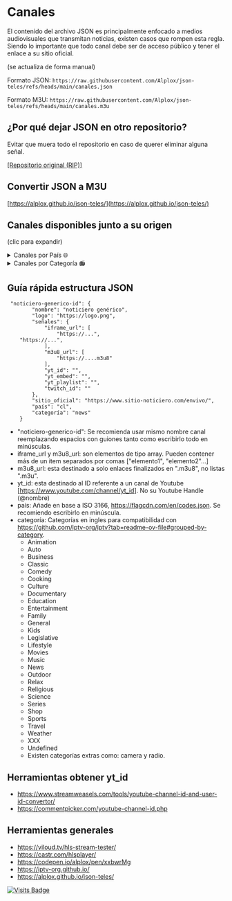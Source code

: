# Canales

El contenido del archivo JSON es principalmente enfocado a medios audiovisuales que transmitan noticias, existen casos que rompen esta regla.
Siendo lo importante que todo canal debe ser de acceso público y tener el enlace a su sitio oficial.

(se actualiza de forma manual)

Formato JSON:
``
https://raw.githubusercontent.com/Alplox/json-teles/refs/heads/main/canales.json
``

Formato M3U:
``
https://raw.githubusercontent.com/Alplox/json-teles/refs/heads/main/canales.m3u
``

## ¿Por qué dejar JSON en otro repositorio?

Evitar que muera todo el repositorio en caso de querer eliminar alguna señal.

[[Repositorio original (RIP)]](https://github.com/Alplox/tele)

## Convertir JSON a M3U

[https://alplox.github.io/json-teles/](https://alplox.github.io/json-teles/)


## Canales disponibles junto a su origen

(clic para expandir)
<details>
<summary>Canales por País 🌐</summary>

Canales "Chile"

- [24 horas](https://www.24horas.cl/envivo/) [news]
- [Meganoticias](https://www.mega.cl/) [news]
- [T13](https://www.t13.cl/en-vivo) [news]
- [CNN Chile](https://www.cnnchile.com/page/en-vivo/) [news]
- [CHV Noticias](https://www.chvnoticias.cl/senal-online/) [news]
- [El Mostrador](https://www.elmostrador.cl/) [news]
- [Radio Cooperativa](http://programas.cooperativa.cl/showalairelibre/) [radio]
- [Radio Biobio TV](https://www.biobiochile.cl/biobiotv/) [radio]
- [Radio ADN](https://www.adnradio.cl/noticias/videos/) [radio]
- [Radio Duna](https://www.duna.cl/tv/) [radio]
- [Radio Infinita](http://www.infinita.cl/home/) [radio]
- [Radio Universo](https://www.universo.cl/) [radio]
- [Radio AE Radio DuocUC](https://www.aeradio.cl/) [radio]
- [Radio Carolina TV](https://www.carolina.cl/tv/) [radio]
- [Radio Carolina 2 TV](https://www.carolina.cl/carolina2/) [radio]
- [Radio Romántica TV](https://www.romantica.cl/romantica-tv/) [radio]
- [Radio Genial 100.5 FM](https://radiogenial.cl/) [radio]
- [Radio La Clave](https://radiolaclave.cl/) [radio]
- [Radio El Conquistador FM](https://www.elconquistadorfm.net/) [radio]
- [Radio Folclor de Chile](https://radiofolclordechile.cl/) [radio]
- [Radio El Sembrador](https://tv.radioelsembrador.cl/) [radio]
- [Radio Ñuble 89.7 FM](https://radionuble.cl/v1/) [radio]
- [Radio Alternativa FM (Huasco)](https://www.alternativafm.cl/p/alternativa-tv.html) [radio]
- [Radio Universidad de Chile](https://radio.uchile.cl/) [radio]
- [Tele13 Radio](https://tele13radio.cl/) [radio]
- [La MetroFM](https://lametrofm.cl/) [radio]
- [AGRICULTURA TV](https://www.radioagricultura.cl/en-vivo-3/) [radio]
- [¡Llegó la hora!](https://www.radioagricultura.cl/podcast_programas/llego-la-hora/) [radio]
- [TVN](https://www.youtube.com/channel/UCaVaCaiG6qRzDiJDuEGKOhQ) [general]
- [TVN 3](https://www.tvn.cl/tvn3) [culture]
- [Mega](https://www.mega.cl/) [general]
- [Canal 13](https://www.13.cl/en-vivo) [general]
- [Chilevisión](https://www.chilevision.cl/senal-online) [general]
- [La Red](https://www.lared.cl/senal-online) [general]
- [Stgo.TV](https://www.santiagotelevision.cl/) [general]
- [TV+](https://www.tvmas.tv/) [general]
- [La Voz De Los Que Sobran](https://lavozdelosquesobran.cl/) [general]
- [Puranoticia TV](https://puranoticia.pnt.cl/) [general]
- [Holvoet TV](https://holvoet.cl/en-vivo/) [general]
- [Antofagasta TV](https://www.antofagasta.tv/) [general]
- [Atacama TV](http://atacamatelevision.com/) [general]
- [Canal 9](https://www.canal9.cl/en-vivo/) [general]
- [TVU](https://www.tvu.cl/) [general]
- [Canal 21](https://www.canal21tv.cl/wp/en-vivo/) [general]
- [Ñublevision](https://nublevision.cl/) [general]
- [Ñuble RVT](https://canalrtv.cl/) [general]
- [Pingüino TV](https://elpinguino.com/reproductor/) [general]
- [ITV Patagonia](https://www.itvpatagonia.com/) [general]
- [UCV TV](https://ucvtv.cl/home.php) [general]
- [UCV TV Eventos](https://ucvtv.cl/home.php) [general]
- [UATV](https://uatv.cl/uatv-en-vivo/) [general]
- [VTV](http://canalvtv.cl/vtv/) [general]
- [TVR Television Regional](https://www.tvr.cl) [general]
- [veoTV](https://www.veotv.cl/) [general]
- [Contivision](https://contivision.cl/) [general]
- [Osorno TV+](https://www.osornotv.cl/envivo.html) [general]
- [Copano](https://copano.news/) [news]
- [Zona Latina](https://zonalatinatv.com/) [general]
- [Real TV Chile](https://www.youtube.com/channel/) [general]
- [Canal 2 San Antonio](https://cablenoticias.cl/san-antonio-en-vivo) [general]
- [Canal 2 Quellón](https://www.canal2quellon.cl/) [general]
- [Iquique TV](https://iquiquetv.cl/senal-online/) [general]
- [Wapp TV](https://www.wapptv.cl/) [general]
- [MegaDeportes](https://www.meganoticias.cl/deportes/) [sports]
- [Tierra de Dragones](https://tierradedragones.cl/online/) [sports]
- [TV Salud](https://tvsalud.cl/) [lifestyle]
- [Canal País](https://www.canalpais.com/en-vivo) [Business]
- [TV Educa Chile](https://www.tvn.cl/envivo/tveducachile/) [kids]
- [TV Senado](https://tv.senado.cl/) [legislative]
- [Tribunal Constitucional](https://www2.tribunalconstitucional.cl/) [legislative]
- [Poder Judicial](https://www.poderjudicialtv.cl/) [legislative]
- [Cámara Diputados](http://www.cdtv.cl/) [legislative]
- [Nuevas Comunicaciones](https://www.youtube.com/channel/UCMvQGOyumsXP4V7dGAdIKWg) [camera]
- [Marejadas UV](https://marejadas.uv.cl/) [camera]
- [Ledrium](https://www.goledrium.cl/) [camera]
- [Galería CIMA](https://galeriacima.cl/) [camera]
- [Halcón Parquemet, Cumbre](https://halcon.parquemet.cl/index.html) [camera]
- [Halcón Parquemet, Terraza](https://halcon.parquemet.cl/index.html) [camera]
- [Municipalidad Osorno](https://www.municipalidadosorno.cl/) [camera]
- [Portal Foxmix Chile](https://www.portalfoxmix.cl/tv/) [music]

Canales "Argentina"

- [Todonoticias](https://tn.com.ar/envivo/24hs/) [news]
- [C5N](https://www.c5n.com/vivo) [news]
- [Net TV](https://www.canalnet.tv/page/senal-en-vivo) [news]
- [Televisión Pública](https://www.tvpublica.com.ar/) [news]
- [Crónica TV](https://www.cronica.com.ar/cronica-en-vivo/) [news]
- [LA NACION](https://www.lanacion.com.ar/) [news]
- [Canal 26](https://www.canal26.com/canal26-en-vivo) [news]
- [A24com](https://www.a24.com/vivo) [news]
- [Telefe Noticias](https://noticias.mitelefe.com/vivo) [news]
- [Cadena 3 Argentina](https://www.cadena3.com/) [news]
- [América TV](https://www.americatv.com.ar/vivo) [news]
- [eldoce](https://eldoce.tv/vivo/) [news]
- [El Litoral](https://www.ellitoral.com/) [news]
- [IP Noticias](https://ipnoticias.ar/) [news]
- [Nur Para Todos](https://nurparatodos.com.ar/) [news]
- [El Destape](https://www.eldestapeweb.com/) [news]
- [DNews](https://www.youtube.com/channel/UC4dWvSKVWJ36tJyhjDQCCaQ) [news]
- [Cadena 3 Argentina](https://www.cadena3.com/) [news]
- [Radio Mitre](https://radiomitre.cienradios.com/) [radio]
- [Radio De la Azotea](https://www.youtube.com/channel/) [radio]
- [Radio Nihuil](https://www.radionihuil.com.ar/) [radio]
- [Pop Radio 101.5](https://www.radiopop.fm/) [radio]
- [Radio10](https://www.radio10.com.ar/) [radio]
- [Urbana Play 104.3 FM](https://urbanaplayfm.com/) [radio]
- [FMVale975](https://radiovale.fm/) [radio]
- [El Siete TV](https://www.elsietetv.com.ar/) [general]
- [EXTRA TV VIVO](https://www.canalextra.com.ar/) [general]
- [BREAK POINT](https://www.youtube.com/channel/UC_49ElhhVd1BO7MsdBPm77Q) [general]
- [Extratv](https://www.canalextra.com.ar/) [general]
- [Ushuaia Live](https://www.youtube.com/channel/UC6NTD1HmdaZMbe9K5qADOvw) [camera]
- [FourSeasons BuenosAires](https://www.youtube.com/channel/UCCkRwmztPEvut3gpsgmCmzw) [camera]
- [SISE Argentina](https://siseargentina.com/camaras-en-vivo/) [camera]
- [Radio One 103.7](https://www.radioone1037.fm/) [radio]
- [Carburando](https://www.carburando.com/) [auto]

Canales "Bolivia"

- [Unitel Bolivia](https://television.unitel.bo/vivo) [news]
- [RTP BOLIVIA](https://rtpbolivia.com.bo/) [news]
- [Noticias Bolivisión Al Día](https://www.redbolivision.tv.bo/envivo-canal-5/) [news]
- [Red Uno](https://www.reduno.com.bo/) [general]
- [Bolivia Al aire TV](https://boliviaalairetv.com/) [culture]
- [Gogoplaytv](https://www.gogoplaytv.com/) [entertainment]

Canales "Brasil"

- [Record News](https://www.youtube.com/channel/UCuiLR4p6wQ3xLEm15pEn1Xw) [news]
- [REDE BRASIL OFICIAL](https://tv.redebrasiloficial.com.br/) [news]
- [UOL](https://www.uol.com.br/) [news]
- [TV Fórum](https://revistaforum.com.br/) [news]
- [TV 247](https://www.brasil247.com/) [news]
- [BRADO](https://www.bradojornal.com/) [radio]

Canales "Costa Rica"

- [Multimedios Costa Rica](https://www.telediario.cr/television) [news]

Canales "Colombia"

- [EL TIEMPO](https://www.eltiempo.com/) [news]
- [Noticias Caracol](https://www.noticiascaracol.com/ahora) [news]
- [LA FM Colombia](https://www.lafm.com.co/) [news]
- [Teleantioquia Noticias](https://www.teleantioquia.co/noticias/) [news]
- [EAtlantico](https://emisoraatlantico.com.co/) [news]
- [HOY NOTICIAS AGENCIA DE MEDIOS](https://agenciademedioshoynoticias.com/) [news]
- [La Q Digital](https://www.youtube.com/channel/UCNCwZcHiMq-hiKUifqVgWLQ) [news]
- [CNC CHOCÓ](https://www.youtube.com/channel/UC1y9xnPuEvaPCqwJTFDr-8Q) [news]
- [Tercer Canal](https://www.youtube.com/channel/UCH0qX_eG0lDi00plxvidu7g) [news]
- [](https://www.elespectador.com/) [news]
- [Nos Cogió La Noche Noticias](https://www.coosmovision.com/nos-cogio-la-noche/) [news]
- [RCPC](http://www.rcpc.co/) [radio]
- [Buenisima Radio Tv](https://www.youtube.com/channel/UCk20PydKzK3giq80G4mqSeg) [radio]
- [Pulzo](https://www.pulzo.com/) [general]

Canales "Paraguay"

- [1000 Noticias](https://1000noticias.com.py/) [news]

Canales "Perú"

- [TVPerú Noticias](https://www.tvperu.gob.pe/noticias/play) [news]
- [Panamericana TV](https://panamericana.pe/tvenvivo) [news]
- [Onda Digital TV](https://ondadigitaltv.com) [news]
- [La República](https://larepublica.pe/) [news]
- [Willax](https://willax.pe/en-vivo/) [news]
- [Latina Noticias](https://www.latina.pe/tvenvivo) [news]
- [PBO](https://pbo.pe/) [news]
- [RTV TOTAL YURIMAGUAS](https://rtvtotal.pe/tv-online) [news]
- [Avance Social Noticias](https://www.youtube.com/channel/UCo75W2AP1hnjUF4V_ovOAsg) [news]
- [Diario El Comercio Videos](https://elcomercio.pe) [news]
- [N60 Noticias](https://n60.pe/) [news]
- [Ideeleradio](https://www.ideeleradio.pe/) [radio]
- [Radio Ovación TV](https://ovacion.pe/radio) [radio]
- [Radio San Borja Tv](https://radiosanborjatv.com/) [radio]
- [Radio Onda Digital](https://www.ondadigital.pe/) [radio]
- [Radio Tropical 99.1 FM](https://radiotropical.pe/) [radio]
- [Radio Uno 93.7 FM](https://radiouno.pe/) [radio]

Canales "Panamá"

- [Telemetro Reporta](https://www.telemetro.com/endirecto) [news]
- [Alvaro Alvarado - Noticias 180 Minutos](https://www.youtube.com/channel/UC4RoqlERckC4gIhLEGb9Jjw) [news]
- [FARO TV](https://www.youtube.com/channel/UCH70iZotY9DHPZA_XCJbXGQ) [news]
- [Círculo TV](https://www.youtube.com/channel/) [news]
- [Telemetro](https://www.telemetro.com/endirecto) [general]

Canales "Venezuela"

- [Globovisión En Vivo](https://www.globovision.com/) [news]
- [VPItv](https://vpitv.com/en-vivo/) [news]
- [Imesat News TV](https://www.youtube.com/channel/UC1gcFVHhxnbdVqZ8gRziDkg) [news]
- [TeleSUR](https://www.telesurtv.net/) [news]
- [TeleSUR English](https://www.telesurenglish.net/) [news]
- [teleSURtv](https://www.telesurtv.net/) [news]
- [Venezolana de Televisión](https://www.vtv.gob.ve/en-vivo/) [news]
- [NTN24](https://www.ntn24.com/en-vivo) [news]
- [TelevenTV](https://televen.com/) [news]
- [La Iguana TV](https://www.laiguana.tv/envivo/) [news]
- [MundoURenVivo](https://mundour.com/) [radio]
- [Lista Tv](https://www.youtube.com/channel/UCw2ceOxZ4VhgRSre0ny2RcA) [radio]
- [VTV RADIO](https://www.atom.bio/vtvradio_) [radio]
- [Venezuela News Radio](https://venezuela-news.com/radio/) [radio]
- [Anzoátegui TV](https://lorini.net/anzoateguitv/) [general]
- [BTA TV](https://btatv.tv/) [general]
- [Canal 21 Táchira](https://www.canal21tachira.com/tv/) [general]
- [Canal Cultura Venezuela](https://culturavenezuela.com/emision-en-directo/) [culture]

Canales "Honduras"

- [HCH En Vivo](https://hch.tv/live/) [news]
- [METRO TV CHOLUTECA HONDURAS](https://www.lametrohn.com/) [news]

Canales "México"

- [ImagenTV](https://www.imagentv.com/en-vivo) [news]
- [Imagen Televisión Puebla](https://www.imagentv.com/en-vivo) [news]
- [TelediarioMx](https://www.telediario.mx/television) [news]
- [BI NOTICIAS](https://binoticias.com/tv-en-vivo) [news]
- [Oro Noticias Puebla](https://oronoticiaspuebla.com/) [news]
- [CPS Noticias Puerto Vallarta](https://tribunadelabahia.com.mx/) [news]
- [Ahora Noticias](https://www.youtube.com/channel/UCn161AaU20-UcYeDEvDJyyA) [news]
- [VA+ Noticias](https://ryta.com.mx/envivo/) [news]
- [Televisa Aguascalientes Oficial](https://www.youtube.com/channel/UC5ZtV3bu3bjSuOLoA6oCFIg) [news]
- [MILENIO](https://www.milenio.com/mileniotv) [news]
- [Televisa Monterrey](https://www.youtube.com/channel/UCGDJLLphnP0zQQaE3kgo5Wg) [news]
- [NMás](https://www.nmas.com.mx/) [news]
- [adn40Mx](https://live.adn40.mx/) [news]
- [Televisa Veracruz Oficial](https://telever.tv/) [news]
- [Juan Carlos Valerio](https://www.youtube.com/channel/UCCETFebKrX0wIkA9lbqvoNA) [news]
- [Azteca Noticias](https://www.tvazteca.com/aztecanoticias/) [news]
- [Gamavisión Noticias](https://www.gamavision.com/) [news]
- [Aristegui Noticias](https://www.aristeguinoticias.com/) [news]
- [Grupo Fórmula](https://www.radioformula.com.mx/) [radio]
- [DK 1250 AM](https://dk1250.mx/en-vivo-por-youtube/) [radio]
- [Televisa Puebla](https://www.youtube.com/channel/UC-HNztluSQSffhIWJTL-LUw) [general]
- [Televisa Sonora Oficial](https://www.youtube.com/channel/UCyzWMHGS7bs0sot6KZk5EZg) [general]
- [Fideicomiso de Puentes Fronterizos de Chihuahua](https://puentesfronterizos.gob.mx/) [camera]

Canales "España"

- [RTVE Noticias](https://www.rtve.es/noticias) [news]
- [Televisión de Galicia](https://agalega.gal/) [news]
- [Málaga 24h TV Noticias](https://malaga24h.com/directo-de-malaga-24-horas/) [news]
- [TelevisionCanaria](https://rtvc.es/en-directo/) [news]
- [CNN en Español](https://cnnespanol.cnn.com/) [news]
- [Cámaras de tráfico de Vigo](https://www.youtube.com/channel/UC30mmDZa-tMpIS-cIXoErsA) [camera]

Canales "Ecuador"

- [Ecuavisa](https://www.ecuavisa.com/envivo) [news]
- [Ecotel TV](https://www.ecotel.tv/) [news]
- [Catomedia UCSG](https://catomedia.net/) [news]
- [Canal Tv Digital](https://canaltvdigitalonline.com/) [news]
- [Periódico D'Una](https://deunanoticias.com/) [news]
- [Café la Posta](https://www.laposta.ec/) [news]
- [Radio Centro 101.3 FM](https://radiocentro.com.ec/en-vivo/) [radio]
- [Radio Elite 99.7 TV](https://radioelite997.com/online/) [radio]
- [Radio Sono Onda](https://sonoonda.com/tv-online/) [radio]
- [Radio Rumba 107.3 FM](https://radiorumba.fm/) [radio]
- [Radio Pichincha Multimedia](https://www.radiopichincha.com/) [radio]
- [Sonorama TV](https://www.youtube.com/channel/UCGOHw6AjriiGhkJnDAhJsRA) [radio]

Canales "República Dominicana"

- [Una Nueva Mañana](https://unanuevamanana.com/) [general]

Canales "El Salvador"

- [TCS Noticias](https://www.esmitv.com/) [news]

Canales "Canadá"

- [Global News](https://globalnews.ca/live/national/) [news]

Canales "Estados Unidos"

- [ABC7 SWFL](https://www.abc-7.com/) [news]
- [ABC News](https://abcnews.go.com/Live) [news]
- [Agenda-Free TV](https://twitter.com/agendafreetv) [news]
- [Bloomberg US](https://www.bloomberg.com/) [news]
- [Bloomberg Europe](https://www.bloomberg.com/europe) [news]
- [Bloomberg QuickTake](https://www.bloomberg.com/Quicktake) [news]
- [Cheddar](https://cheddar.com/live) [news]
- [CBSN](https://www.cbsnews.com/live/) [news]
- [LiveNOW from FOX](https://www.livenowfox.com/) [news]
- [Newsmax](https://www.newsmax.com/) [news]
- [NBC News](https://www.nbcnews.com/) [news]
- [Noticias Telemundo](https://www.telemundo.com/noticias) [news]
- [ABC13Houston](https://abc13.com/watch/live/) [news]
- [WPLG Local 10](https://www.youtube.com/channel/UCgVZ0mrM3liHNhRYC5Mchgg) [news]
- [ABC 7 Chicago](https://abc7chicago.com/watch/live/) [news]
- [USA TODAY](https://www.usatoday.com/) [news]
- [CNBC](https://www.cnbc.com/live-tv/) [news]
- [EVTV MIAMI](https://evtv.online/noticias-de-venezuela/) [news]
- [Associated Press](https://www.apnews.com/) [news]
- [Naciones Unidas](https://www.un.org/) [general]
- [International House of Prayer](https://www.ihopkc.org/prayerroom/) [music]
- [Axis Experience Center South Central](https://www.axis.com/) [camera]
- [Times Square Live 4K](https://www.earthcam.net/) [camera]
- [St. George Tower](https://stgeorgetower.com/) [camera]
- [Bryant Park NYC](https://bryantpark.org/) [camera]
- [NASA Live](https://www.nasa.gov/) [science]
- [SpaceX](https://www.spacex.com/) [science]
- [Blue Origin](https://www.blueorigin.com/) [science]
- [Virgin Galactic](https://www.virgingalactic.com/) [science]

Canales "Francia"

- [euronews (Español)](https://es.euronews.com/) [news]
- [euronews (English)](https://www.euronews.com/) [news]
- [euronews Русский](https://ru.euronews.com/) [news]
- [euronews (magyarul)](https://hu.euronews.com/) [news]
- [FRANCE 24 Español](https://www.france24.com/es/) [news]
- [FRANCE 24 English](https://www.france24.com/en/) [news]
- [franceinfo](https://www.francetvinfo.fr/) [news]

Canales "Alemania"

- [DW Español](https://www.dw.com/es) [news]
- [DW News](https://www.dw.com/en) [news]
- [DW عربية](https://www.dw.com/ar) [news]
- [WELT](https://www.welt.de/) [news]
- [We Are Diamond](https://wearediamond.net/) [music]

Canales "Ucrania"

- [24 Канал онлайн](https://24tv.ua/online/) [news]
- [Суспільне Новини](https://suspilne.media/) [news]

Canales "China"

- [三立iNEWS](https://live.setn.com/) [news]
- [中視新聞 HD直播頻道](https://www.ctv.com.tw/) [news]
- [CGTN](https://www.cgtn.com/) [news]
- [民視新聞網 Formosa TV News network](https://www.ftvnews.com.tw/live/live-channel/) [news]

Canales "Taiwán"

- [華視新聞 CH52](https://news.cts.com.tw/) [news]

Canales "Japón"

- [NHK World](https://www3.nhk.or.jp/nhkworld/en/live/) [news]
- [ANNnewsCH](https://news.tv-asahi.co.jp/) [news]
- [HTB北海道ニュース](https://www.htb.co.jp/news/) [news]
- [Aoba traffics](https://www.youtube.com/channel/UCynDLZ-YJnrMLSQvwYi-bUA) [camera]

Canales "Turquía"

- [TRT World](https://www.trtworld.com/) [news]

Canales "India"

- [ABP MAJHA](https://marathi.abplive.com/live-tv) [news]
- [Good News Today](https://www.gnttv.com/livetv) [news]
- [ABN Telugu](https://www.andhrajyothy.com/live-tv) [news]
- [TV9 Telugu Live](https://tv9telugu.com/live-tv) [news]
- [IndiaTV](https://www.indiatvnews.com/livetv) [news]
- [REPORTER LIVE](https://www.reporterlive.com/) [news]
- [hmtv News](https://www.hmtvlive.com/) [news]
- [NDTV India](https://www.ndtv.com/) [news]
- [ET NOW](https://www.etnownews.com/) [news]
- [News18 Rajasthan](https://hindi.news18.com/livetv/) [news]
- [News18 Assam/Northeast](https://hindi.news18.com/livetv/) [news]
- [News18 Bangla](https://bengali.news18.com/live-tv/) [news]
- [News18 Bihar Jharkhand](https://hindi.news18.com/news/bihar/) [news]
- [News18 Gujarati](https://www.news18.com/livetv/) [news]
- [News18 India](https://hindi.news18.com/) [news]
- [News18 Kannada](https://kannada.news18.com/live-tv/) [news]
- [News18 Kerala](https://malayalam.news18.com/) [news]
- [News18 Lokmat](https://lokmat.news18.com/) [news]
- [News18 MP Chhattisgarh](https://hindi.news18.com/) [news]
- [News18 Odia](https://odia.news18.com/odisha/) [news]
- [News18 Punjab/Haryana/Himachal](https://punjab.news18.com/) [news]
- [News18 Tamil Nadu](https://tamil.news18.com/) [news]
- [News18 Urdu](https://urdu.news18.com/) [news]
- [News18 UP Uttarakhand](https://hindi.news18.com/news/uttar-pradesh/) [news]
- [DD India](https://ddindia.co.in/) [news]
- [Kairali News](https://www.kairalinewsonline.com/live) [news]
- [CNN-News18](https://www.news18.com/livetv/) [news]
- [WION](https://www.wionews.com/live-tv) [news]
- [ABN Digital Exclusives](https://www.youtube.com/channel/UCMIobchb8wgycijrgc1UnZw) [general]

Canales "Bangladesh"

- [BanglaVision LIVE](https://www.bvnews24.com/live/) [news]

Canales "Catar"

- [Al Jazeera English](https://www.aljazeera.com/live/) [news]
- [AlJazeera Channel قناة الجزيرة](https://www.aljazeera.com/live/) [news]

Canales "Italia"

- [Vatican News](https://www.vaticannews.va/en.html) [religious]
- [Vatican News English](https://www.vaticannews.va/en.html) [religious]
- [Vatican News Español](https://www.vaticannews.va/en.html) [religious]
- [Vatican News Italiano](https://www.vaticannews.va/en.html) [religious]
- [Vatican News Português](https://www.vaticannews.va/en.html) [religious]
- [Vatican News Français](https://www.vaticannews.va/en.html) [religious]
- [Vatican News Deutsch](https://www.vaticannews.va/en.html) [religious]
- [Vatican News Polski](https://www.vaticannews.va/en.html) [religious]
- [Vatican News Tiếng Việt](https://www.vaticannews.va/en.html) [religious]
- [Vatican News 中文](https://www.vaticannews.va/en.html) [religious]

Canales "Pakistán"

- [City 21 News](https://www.youtube.com/channel/UCB-8E662xOk1I3-wdhTMNiw) [news]
- [AlQuranHD القران الكريم](https://www.youtube.com/channel/UCraPI8sg-eiNzUrurxhKeEQ) [religious]
- [Talon News HD](https://www.youtube.com/channel/UCooaD1RPqtX2mY4yNc1PPqw) [news]
- [BOL News](https://www.bolnews.com/live/) [news]
- [SAMAA TV](https://live.samaa.tv/) [news]
- [Dunya News](https://dunyanews.tv/live/) [news]

Canales "Inglaterra"

- [GBNews](https://www.gbnews.com/watch/live) [news]

Canales "Singapur"

- [CNA](https://www.channelnewsasia.com/) [news]

Canales "República Centroafricana"

- [Channels Television](https://www.channelstv.com/live) [news]
- [africanews](https://www.africanews.com/live/) [news]
- [NamibiaCam](https://www.youtube.com/channel/UC9X6gGKDv2yhMoofoeS7-Gg) [camera]

Canales "Australia"

- [ABC News AU](https://www.abc.net.au/news/) [news]

Canales "Hawái"

- [Aqualink Hawaii](https://www.youtube.com/channel/UCTLF36lXVM7uiR-VolWHv0Q) [camera]

Canales "Corea del Sur"

- [Daily Seoul Live Camera - Hangang](https://www.youtube.com/channel/UCQKQTgZJo3PlxA-9V1Z51XA) [camera]

Canales "Desconocido"

- [Lofi Girl](https://www.youtube.com/channel/UCSJ4gkVC6NrvII8umztf0Ow) [music]
- [Chillhop](https://live.chillhop.com) [music]
- [Steezyasfuck](https://www.stzzzy.com/) [music]
- [Doom Radio](https://dcealopez.es/rip-tear-radio/) [music]
- [AcidJazz](https://www.youtube.com/channel/UC8cRYBn-z6y1EOUeMdJ0VHA) [music]
- [The 80s Guy](https://www.youtube.com/channel/UC6ghlxmJNMd8BE_u1HR-bTg) [music]
- [Chill with Taiki](https://www.youtube.com/channel/UCKdURsjh1xT1vInYBy82n6g) [music]
- [College Music](https://www.youtube.com/channel/UCWzZ5TIGoZ6o-KtbGCyhnhg) [music]
- [Dark Monkey Music](https://www.youtube.com/channel/UCrcfRtdHb11YJEloTSaOYvw) [music]
- [Tiempo de relajación para ti](https://www.youtube.com/channel/UCKptJ-XQRf_4X4ZY9Cr_75Q) [music]
- [Melody Note 멜로디노트](https://www.youtube.com/channel/UCBzTytkF5toaL4o5EHQ0UoA) [music]
- [J Radio 제이라디오](https://www.youtube.com/channel/UCVrrOB7u5ZbxpiqbxhJ-kjw) [music]
- [Sonido de fuego relajante](https://www.youtube.com/channel/UCMlIZGBeueCZBUmEP-PddJg) [music]
- [Pure Sleeping Vibes](https://www.youtube.com/channel/UCa6DBGeztqfXOwcpUnk0Ccg) [music]
- [NoCopyrightSounds](https://www.youtube.com/channel/UC_aEa8K-EOJ3D6gOs7HcyNg) [music]
- [frequenzy](https://www.youtube.com/channel/UClRJcsRS9YETAAj0nG_pX6g) [music]
- [ChillYourMind](https://www.youtube.com/channel/UCmDM6zuSTROOnZnjlt2RJGQ) [music]
- [rare phonk](https://www.youtube.com/channel/UC8d8GkPcfQGa8lWAnqhElWg) [music]
- [Cafe Music BGM channel](https://www.youtube.com/channel/UCJhjE7wbdYAae1G25m0tHAA) [music]
- [Relax Chillout Deep](https://www.youtube.com/channel/UCm001e4lKtX7SULWHx6EdzA) [music]
- [N&T Party](https://www.youtube.com/channel/UCC9rwt1T2i4klATksN6prdQ) [music]
- [the bootleg boy 2](https://www.youtube.com/channel/UCwkTfp14Sj7o6q9_8ADJpnA) [music]
- [Best of Mix - Radios en Vivo](https://www.youtube.com/channel/UCSx0CKSPK_jUE2REJtgHIPA) [music]
- [Immortal Swings](https://www.youtube.com/channel/UCr_D8RsfDhZ1CVgD7l5ByoQ) [music]
- [Amor Musica](https://www.youtube.com/channel/UCR30r2JHz2eqQlutmPzWfhw) [music]
- [Romantica Musica](https://www.youtube.com/channel/UC8HEkuYR6IJGMhZ8YqNFB3g) [music]
- [Radio Hits Music](https://www.youtube.com/channel/UC0f4WJAjYdwl4XYHz-6FhyQ) [music]
- [Tomorrowland](https://www.tomorrowland.com/home/) [music]
- [Nonstop Music](https://nonstop-records.com/) [music]
- [Music Hits](https://www.youtube.com/channel/UC-ITe1nKavRL6-Sl2aE3LKA) [music]
- [The Good Life Radio x Sensual Musique](https://www.youtube.com/channel/UChs0pSaEoNLV4mevBFGaoKA) [music]
- [BGM Totoro Studio](https://www.youtube.com/channel/UCdg_xadHqcIT40t-rgwuSZg) [music]
- [Boston and Maine Live](https://www.youtube.com/channel/UC8gbWbcNNyb5-NIXvFklkOA) [camera]
- [Birder King](https://www.youtube.com/channel/UC7wafFu5c8AO0YF5U7R7xFA) [camera]
- [Alyssa's Nature Sanctuary](https://www.youtube.com/channel/UCkirg3K9o212uh5BEt100NQ) [camera]
- [afarTV](https://afar.tv/) [camera]
- [Bob Ross (Todas las Temporadas)](https://www.youtube.com/channel/UCxcnsr1R5Ge_fbTu5ajt8DQ) [relax]
- [Nickelodeon en Español](https://www.youtube.com/channel/UCNeq3Obf4zOv5rhORI8Vz5g) [kids]
- [Cartoon Network LA](https://www.youtube.com/channel/UCQySZQ6rrgJXRuonMwIIGMA) [kids]
- [Disney XD](https://www.youtube.com/channel/UCktaw9L-f65LzUUdjmCFkbQ) [kids]
- [Robocar POLI TV](https://www.youtube.com/channel/UCr-rCvgg21KqfrnGopaQeGw) [animation]
- [Bob Esponja en Español](https://www.youtube.com/channel/UCMfYMB69Y1B-SlGKm1Tdb0Q) [animation]
- [Power Rangers Official](https://www.youtube.com/channel/UCpgxmlXoDtkYzRQ4cJgCT5A) [kids]
- [El Increíble Mundo de Gumball LA](https://www.youtube.com/channel/UCEsK4_SMT6zgDVUwuLHvo8g) [animation]
- [Peacock jr](https://www.youtube.com/channel/UCKtfozhWfwvXUTnR7PV3t5g) [kids]
- [Shaun the Sheep Official](https://www.youtube.com/channel/UCS7H8U-n5mINVJjJsaRtGHg) [animation]
- [KawaiiGames](https://www.youtube.com/channel/) [classic]
- [Game Master TV](https://www.youtube.com/channel/UC1AFNoYDu-Rub31kwug5drA) [classic]

</details>

<details>
<summary>Canales por Categoría 📻</summary>

Categoría "news"

- [24 horas](https://www.24horas.cl/envivo/) [Chile]
- [Meganoticias](https://www.mega.cl/) [Chile]
- [T13](https://www.t13.cl/en-vivo) [Chile]
- [CNN Chile](https://www.cnnchile.com/page/en-vivo/) [Chile]
- [CHV Noticias](https://www.chvnoticias.cl/senal-online/) [Chile]
- [El Mostrador](https://www.elmostrador.cl/) [Chile]
- [Copano](https://copano.news/) [Chile]
- [Todonoticias](https://tn.com.ar/envivo/24hs/) [Argentina]
- [C5N](https://www.c5n.com/vivo) [Argentina]
- [Net TV](https://www.canalnet.tv/page/senal-en-vivo) [Argentina]
- [Televisión Pública](https://www.tvpublica.com.ar/) [Argentina]
- [Crónica TV](https://www.cronica.com.ar/cronica-en-vivo/) [Argentina]
- [LA NACION](https://www.lanacion.com.ar/) [Argentina]
- [Canal 26](https://www.canal26.com/canal26-en-vivo) [Argentina]
- [A24com](https://www.a24.com/vivo) [Argentina]
- [Telefe Noticias](https://noticias.mitelefe.com/vivo) [Argentina]
- [Cadena 3 Argentina](https://www.cadena3.com/) [Argentina]
- [América TV](https://www.americatv.com.ar/vivo) [Argentina]
- [eldoce](https://eldoce.tv/vivo/) [Argentina]
- [El Litoral](https://www.ellitoral.com/) [Argentina]
- [IP Noticias](https://ipnoticias.ar/) [Argentina]
- [Nur Para Todos](https://nurparatodos.com.ar/) [Argentina]
- [El Destape](https://www.eldestapeweb.com/) [Argentina]
- [DNews](https://www.youtube.com/channel/UC4dWvSKVWJ36tJyhjDQCCaQ) [Argentina]
- [Cadena 3 Argentina](https://www.cadena3.com/) [Argentina]
- [Unitel Bolivia](https://television.unitel.bo/vivo) [Bolivia]
- [RTP BOLIVIA](https://rtpbolivia.com.bo/) [Bolivia]
- [Noticias Bolivisión Al Día](https://www.redbolivision.tv.bo/envivo-canal-5/) [Bolivia]
- [Record News](https://www.youtube.com/channel/UCuiLR4p6wQ3xLEm15pEn1Xw) [Brasil]
- [REDE BRASIL OFICIAL](https://tv.redebrasiloficial.com.br/) [Brasil]
- [UOL](https://www.uol.com.br/) [Brasil]
- [TV Fórum](https://revistaforum.com.br/) [Brasil]
- [TV 247](https://www.brasil247.com/) [Brasil]
- [Multimedios Costa Rica](https://www.telediario.cr/television) [Costa Rica]
- [EL TIEMPO](https://www.eltiempo.com/) [Colombia]
- [Noticias Caracol](https://www.noticiascaracol.com/ahora) [Colombia]
- [LA FM Colombia](https://www.lafm.com.co/) [Colombia]
- [Teleantioquia Noticias](https://www.teleantioquia.co/noticias/) [Colombia]
- [EAtlantico](https://emisoraatlantico.com.co/) [Colombia]
- [HOY NOTICIAS AGENCIA DE MEDIOS](https://agenciademedioshoynoticias.com/) [Colombia]
- [La Q Digital](https://www.youtube.com/channel/UCNCwZcHiMq-hiKUifqVgWLQ) [Colombia]
- [CNC CHOCÓ](https://www.youtube.com/channel/UC1y9xnPuEvaPCqwJTFDr-8Q) [Colombia]
- [Tercer Canal](https://www.youtube.com/channel/UCH0qX_eG0lDi00plxvidu7g) [Colombia]
- [](https://www.elespectador.com/) [Colombia]
- [Nos Cogió La Noche Noticias](https://www.coosmovision.com/nos-cogio-la-noche/) [Colombia]
- [1000 Noticias](https://1000noticias.com.py/) [Paraguay]
- [TVPerú Noticias](https://www.tvperu.gob.pe/noticias/play) [Perú]
- [Panamericana TV](https://panamericana.pe/tvenvivo) [Perú]
- [Onda Digital TV](https://ondadigitaltv.com) [Perú]
- [La República](https://larepublica.pe/) [Perú]
- [Willax](https://willax.pe/en-vivo/) [Perú]
- [Latina Noticias](https://www.latina.pe/tvenvivo) [Perú]
- [PBO](https://pbo.pe/) [Perú]
- [RTV TOTAL YURIMAGUAS](https://rtvtotal.pe/tv-online) [Perú]
- [Avance Social Noticias](https://www.youtube.com/channel/UCo75W2AP1hnjUF4V_ovOAsg) [Perú]
- [Diario El Comercio Videos](https://elcomercio.pe) [Perú]
- [N60 Noticias](https://n60.pe/) [Perú]
- [Telemetro Reporta](https://www.telemetro.com/endirecto) [Panamá]
- [Alvaro Alvarado - Noticias 180 Minutos](https://www.youtube.com/channel/UC4RoqlERckC4gIhLEGb9Jjw) [Panamá]
- [FARO TV](https://www.youtube.com/channel/UCH70iZotY9DHPZA_XCJbXGQ) [Panamá]
- [Círculo TV](https://www.youtube.com/channel/) [Panamá]
- [Globovisión En Vivo](https://www.globovision.com/) [Venezuela]
- [VPItv](https://vpitv.com/en-vivo/) [Venezuela]
- [Imesat News TV](https://www.youtube.com/channel/UC1gcFVHhxnbdVqZ8gRziDkg) [Venezuela]
- [TeleSUR](https://www.telesurtv.net/) [Venezuela]
- [TeleSUR English](https://www.telesurenglish.net/) [Venezuela]
- [teleSURtv](https://www.telesurtv.net/) [Venezuela]
- [Venezolana de Televisión](https://www.vtv.gob.ve/en-vivo/) [Venezuela]
- [NTN24](https://www.ntn24.com/en-vivo) [Venezuela]
- [TelevenTV](https://televen.com/) [Venezuela]
- [La Iguana TV](https://www.laiguana.tv/envivo/) [Venezuela]
- [HCH En Vivo](https://hch.tv/live/) [Honduras]
- [METRO TV CHOLUTECA HONDURAS](https://www.lametrohn.com/) [Honduras]
- [ImagenTV](https://www.imagentv.com/en-vivo) [México]
- [Imagen Televisión Puebla](https://www.imagentv.com/en-vivo) [México]
- [TelediarioMx](https://www.telediario.mx/television) [México]
- [BI NOTICIAS](https://binoticias.com/tv-en-vivo) [México]
- [Oro Noticias Puebla](https://oronoticiaspuebla.com/) [México]
- [CPS Noticias Puerto Vallarta](https://tribunadelabahia.com.mx/) [México]
- [Ahora Noticias](https://www.youtube.com/channel/UCn161AaU20-UcYeDEvDJyyA) [México]
- [VA+ Noticias](https://ryta.com.mx/envivo/) [México]
- [Televisa Aguascalientes Oficial](https://www.youtube.com/channel/UC5ZtV3bu3bjSuOLoA6oCFIg) [México]
- [MILENIO](https://www.milenio.com/mileniotv) [México]
- [Televisa Monterrey](https://www.youtube.com/channel/UCGDJLLphnP0zQQaE3kgo5Wg) [México]
- [NMás](https://www.nmas.com.mx/) [México]
- [adn40Mx](https://live.adn40.mx/) [México]
- [Televisa Veracruz Oficial](https://telever.tv/) [México]
- [Juan Carlos Valerio](https://www.youtube.com/channel/UCCETFebKrX0wIkA9lbqvoNA) [México]
- [Azteca Noticias](https://www.tvazteca.com/aztecanoticias/) [México]
- [Gamavisión Noticias](https://www.gamavision.com/) [México]
- [Aristegui Noticias](https://www.aristeguinoticias.com/) [México]
- [RTVE Noticias](https://www.rtve.es/noticias) [España]
- [Televisión de Galicia](https://agalega.gal/) [España]
- [Málaga 24h TV Noticias](https://malaga24h.com/directo-de-malaga-24-horas/) [España]
- [TelevisionCanaria](https://rtvc.es/en-directo/) [España]
- [CNN en Español](https://cnnespanol.cnn.com/) [España]
- [Ecuavisa](https://www.ecuavisa.com/envivo) [Ecuador]
- [Ecotel TV](https://www.ecotel.tv/) [Ecuador]
- [Catomedia UCSG](https://catomedia.net/) [Ecuador]
- [Canal Tv Digital](https://canaltvdigitalonline.com/) [Ecuador]
- [Periódico D'Una](https://deunanoticias.com/) [Ecuador]
- [Café la Posta](https://www.laposta.ec/) [Ecuador]
- [TCS Noticias](https://www.esmitv.com/) [El Salvador]
- [Global News](https://globalnews.ca/live/national/) [Canadá]
- [ABC7 SWFL](https://www.abc-7.com/) [Estados Unidos]
- [ABC News](https://abcnews.go.com/Live) [Estados Unidos]
- [Agenda-Free TV](https://twitter.com/agendafreetv) [Estados Unidos]
- [Bloomberg US](https://www.bloomberg.com/) [Estados Unidos]
- [Bloomberg Europe](https://www.bloomberg.com/europe) [Estados Unidos]
- [Bloomberg QuickTake](https://www.bloomberg.com/Quicktake) [Estados Unidos]
- [Cheddar](https://cheddar.com/live) [Estados Unidos]
- [CBSN](https://www.cbsnews.com/live/) [Estados Unidos]
- [LiveNOW from FOX](https://www.livenowfox.com/) [Estados Unidos]
- [Newsmax](https://www.newsmax.com/) [Estados Unidos]
- [NBC News](https://www.nbcnews.com/) [Estados Unidos]
- [Noticias Telemundo](https://www.telemundo.com/noticias) [Estados Unidos]
- [ABC13Houston](https://abc13.com/watch/live/) [Estados Unidos]
- [WPLG Local 10](https://www.youtube.com/channel/UCgVZ0mrM3liHNhRYC5Mchgg) [Estados Unidos]
- [ABC 7 Chicago](https://abc7chicago.com/watch/live/) [Estados Unidos]
- [USA TODAY](https://www.usatoday.com/) [Estados Unidos]
- [CNBC](https://www.cnbc.com/live-tv/) [Estados Unidos]
- [EVTV MIAMI](https://evtv.online/noticias-de-venezuela/) [Estados Unidos]
- [Associated Press](https://www.apnews.com/) [Estados Unidos]
- [euronews (Español)](https://es.euronews.com/) [Francia]
- [euronews (English)](https://www.euronews.com/) [Francia]
- [euronews Русский](https://ru.euronews.com/) [Francia]
- [euronews (magyarul)](https://hu.euronews.com/) [Francia]
- [FRANCE 24 Español](https://www.france24.com/es/) [Francia]
- [FRANCE 24 English](https://www.france24.com/en/) [Francia]
- [franceinfo](https://www.francetvinfo.fr/) [Francia]
- [DW Español](https://www.dw.com/es) [Alemania]
- [DW News](https://www.dw.com/en) [Alemania]
- [DW عربية](https://www.dw.com/ar) [Alemania]
- [WELT](https://www.welt.de/) [Alemania]
- [24 Канал онлайн](https://24tv.ua/online/) [Ucrania]
- [Суспільне Новини](https://suspilne.media/) [Ucrania]
- [三立iNEWS](https://live.setn.com/) [China]
- [中視新聞 HD直播頻道](https://www.ctv.com.tw/) [China]
- [華視新聞 CH52](https://news.cts.com.tw/) [Taiwán]
- [CGTN](https://www.cgtn.com/) [China]
- [民視新聞網 Formosa TV News network](https://www.ftvnews.com.tw/live/live-channel/) [China]
- [NHK World](https://www3.nhk.or.jp/nhkworld/en/live/) [Japón]
- [ANNnewsCH](https://news.tv-asahi.co.jp/) [Japón]
- [HTB北海道ニュース](https://www.htb.co.jp/news/) [Japón]
- [TRT World](https://www.trtworld.com/) [Turquía]
- [ABP MAJHA](https://marathi.abplive.com/live-tv) [India]
- [Good News Today](https://www.gnttv.com/livetv) [India]
- [ABN Telugu](https://www.andhrajyothy.com/live-tv) [India]
- [TV9 Telugu Live](https://tv9telugu.com/live-tv) [India]
- [IndiaTV](https://www.indiatvnews.com/livetv) [India]
- [REPORTER LIVE](https://www.reporterlive.com/) [India]
- [hmtv News](https://www.hmtvlive.com/) [India]
- [NDTV India](https://www.ndtv.com/) [India]
- [ET NOW](https://www.etnownews.com/) [India]
- [News18 Rajasthan](https://hindi.news18.com/livetv/) [India]
- [News18 Assam/Northeast](https://hindi.news18.com/livetv/) [India]
- [News18 Bangla](https://bengali.news18.com/live-tv/) [India]
- [News18 Bihar Jharkhand](https://hindi.news18.com/news/bihar/) [India]
- [News18 Gujarati](https://www.news18.com/livetv/) [India]
- [News18 India](https://hindi.news18.com/) [India]
- [News18 Kannada](https://kannada.news18.com/live-tv/) [India]
- [News18 Kerala](https://malayalam.news18.com/) [India]
- [News18 Lokmat](https://lokmat.news18.com/) [India]
- [News18 MP Chhattisgarh](https://hindi.news18.com/) [India]
- [News18 Odia](https://odia.news18.com/odisha/) [India]
- [News18 Punjab/Haryana/Himachal](https://punjab.news18.com/) [India]
- [News18 Tamil Nadu](https://tamil.news18.com/) [India]
- [News18 Urdu](https://urdu.news18.com/) [India]
- [News18 UP Uttarakhand](https://hindi.news18.com/news/uttar-pradesh/) [India]
- [DD India](https://ddindia.co.in/) [India]
- [Kairali News](https://www.kairalinewsonline.com/live) [India]
- [CNN-News18](https://www.news18.com/livetv/) [India]
- [WION](https://www.wionews.com/live-tv) [India]
- [BanglaVision LIVE](https://www.bvnews24.com/live/) [Bangladesh]
- [Al Jazeera English](https://www.aljazeera.com/live/) [Catar]
- [AlJazeera Channel قناة الجزيرة](https://www.aljazeera.com/live/) [Catar]
- [City 21 News](https://www.youtube.com/channel/UCB-8E662xOk1I3-wdhTMNiw) [Pakistán]
- [Talon News HD](https://www.youtube.com/channel/UCooaD1RPqtX2mY4yNc1PPqw) [Pakistán]
- [BOL News](https://www.bolnews.com/live/) [Pakistán]
- [SAMAA TV](https://live.samaa.tv/) [Pakistán]
- [Dunya News](https://dunyanews.tv/live/) [Pakistán]
- [GBNews](https://www.gbnews.com/watch/live) [Inglaterra]
- [CNA](https://www.channelnewsasia.com/) [Singapur]
- [Channels Television](https://www.channelstv.com/live) [República Centroafricana]
- [africanews](https://www.africanews.com/live/) [República Centroafricana]
- [ABC News AU](https://www.abc.net.au/news/) [Australia]

Categoría "radio"

- [Radio Cooperativa](http://programas.cooperativa.cl/showalairelibre/) [Chile]
- [Radio Biobio TV](https://www.biobiochile.cl/biobiotv/) [Chile]
- [Radio ADN](https://www.adnradio.cl/noticias/videos/) [Chile]
- [Radio Duna](https://www.duna.cl/tv/) [Chile]
- [Radio Infinita](http://www.infinita.cl/home/) [Chile]
- [Radio Universo](https://www.universo.cl/) [Chile]
- [Radio AE Radio DuocUC](https://www.aeradio.cl/) [Chile]
- [Radio Carolina TV](https://www.carolina.cl/tv/) [Chile]
- [Radio Carolina 2 TV](https://www.carolina.cl/carolina2/) [Chile]
- [Radio Romántica TV](https://www.romantica.cl/romantica-tv/) [Chile]
- [Radio Genial 100.5 FM](https://radiogenial.cl/) [Chile]
- [Radio La Clave](https://radiolaclave.cl/) [Chile]
- [Radio El Conquistador FM](https://www.elconquistadorfm.net/) [Chile]
- [Radio Folclor de Chile](https://radiofolclordechile.cl/) [Chile]
- [Radio El Sembrador](https://tv.radioelsembrador.cl/) [Chile]
- [Radio Ñuble 89.7 FM](https://radionuble.cl/v1/) [Chile]
- [Radio Alternativa FM (Huasco)](https://www.alternativafm.cl/p/alternativa-tv.html) [Chile]
- [Radio Universidad de Chile](https://radio.uchile.cl/) [Chile]
- [Tele13 Radio](https://tele13radio.cl/) [Chile]
- [La MetroFM](https://lametrofm.cl/) [Chile]
- [AGRICULTURA TV](https://www.radioagricultura.cl/en-vivo-3/) [Chile]
- [¡Llegó la hora!](https://www.radioagricultura.cl/podcast_programas/llego-la-hora/) [Chile]
- [Radio Mitre](https://radiomitre.cienradios.com/) [Argentina]
- [Radio De la Azotea](https://www.youtube.com/channel/) [Argentina]
- [Radio Nihuil](https://www.radionihuil.com.ar/) [Argentina]
- [Pop Radio 101.5](https://www.radiopop.fm/) [Argentina]
- [Radio10](https://www.radio10.com.ar/) [Argentina]
- [Urbana Play 104.3 FM](https://urbanaplayfm.com/) [Argentina]
- [FMVale975](https://radiovale.fm/) [Argentina]
- [Radio One 103.7](https://www.radioone1037.fm/) [Argentina]
- [BRADO](https://www.bradojornal.com/) [Brasil]
- [RCPC](http://www.rcpc.co/) [Colombia]
- [Buenisima Radio Tv](https://www.youtube.com/channel/UCk20PydKzK3giq80G4mqSeg) [Colombia]
- [Ideeleradio](https://www.ideeleradio.pe/) [Perú]
- [Radio Ovación TV](https://ovacion.pe/radio) [Perú]
- [Radio San Borja Tv](https://radiosanborjatv.com/) [Perú]
- [Radio Onda Digital](https://www.ondadigital.pe/) [Perú]
- [Radio Tropical 99.1 FM](https://radiotropical.pe/) [Perú]
- [Radio Uno 93.7 FM](https://radiouno.pe/) [Perú]
- [MundoURenVivo](https://mundour.com/) [Venezuela]
- [Lista Tv](https://www.youtube.com/channel/UCw2ceOxZ4VhgRSre0ny2RcA) [Venezuela]
- [VTV RADIO](https://www.atom.bio/vtvradio_) [Venezuela]
- [Venezuela News Radio](https://venezuela-news.com/radio/) [Venezuela]
- [Grupo Fórmula](https://www.radioformula.com.mx/) [México]
- [DK 1250 AM](https://dk1250.mx/en-vivo-por-youtube/) [México]
- [Radio Centro 101.3 FM](https://radiocentro.com.ec/en-vivo/) [Ecuador]
- [Radio Elite 99.7 TV](https://radioelite997.com/online/) [Ecuador]
- [Radio Sono Onda](https://sonoonda.com/tv-online/) [Ecuador]
- [Radio Rumba 107.3 FM](https://radiorumba.fm/) [Ecuador]
- [Radio Pichincha Multimedia](https://www.radiopichincha.com/) [Ecuador]
- [Sonorama TV](https://www.youtube.com/channel/UCGOHw6AjriiGhkJnDAhJsRA) [Ecuador]

Categoría "general"

- [TVN](https://www.youtube.com/channel/UCaVaCaiG6qRzDiJDuEGKOhQ) [Chile]
- [Mega](https://www.mega.cl/) [Chile]
- [Canal 13](https://www.13.cl/en-vivo) [Chile]
- [Chilevisión](https://www.chilevision.cl/senal-online) [Chile]
- [La Red](https://www.lared.cl/senal-online) [Chile]
- [Stgo.TV](https://www.santiagotelevision.cl/) [Chile]
- [TV+](https://www.tvmas.tv/) [Chile]
- [La Voz De Los Que Sobran](https://lavozdelosquesobran.cl/) [Chile]
- [Puranoticia TV](https://puranoticia.pnt.cl/) [Chile]
- [Holvoet TV](https://holvoet.cl/en-vivo/) [Chile]
- [Antofagasta TV](https://www.antofagasta.tv/) [Chile]
- [Atacama TV](http://atacamatelevision.com/) [Chile]
- [Canal 9](https://www.canal9.cl/en-vivo/) [Chile]
- [TVU](https://www.tvu.cl/) [Chile]
- [Canal 21](https://www.canal21tv.cl/wp/en-vivo/) [Chile]
- [Ñublevision](https://nublevision.cl/) [Chile]
- [Ñuble RVT](https://canalrtv.cl/) [Chile]
- [Pingüino TV](https://elpinguino.com/reproductor/) [Chile]
- [ITV Patagonia](https://www.itvpatagonia.com/) [Chile]
- [UCV TV](https://ucvtv.cl/home.php) [Chile]
- [UCV TV Eventos](https://ucvtv.cl/home.php) [Chile]
- [UATV](https://uatv.cl/uatv-en-vivo/) [Chile]
- [VTV](http://canalvtv.cl/vtv/) [Chile]
- [TVR Television Regional](https://www.tvr.cl) [Chile]
- [veoTV](https://www.veotv.cl/) [Chile]
- [Contivision](https://contivision.cl/) [Chile]
- [Osorno TV+](https://www.osornotv.cl/envivo.html) [Chile]
- [Zona Latina](https://zonalatinatv.com/) [Chile]
- [Real TV Chile](https://www.youtube.com/channel/) [Chile]
- [Canal 2 San Antonio](https://cablenoticias.cl/san-antonio-en-vivo) [Chile]
- [Canal 2 Quellón](https://www.canal2quellon.cl/) [Chile]
- [Iquique TV](https://iquiquetv.cl/senal-online/) [Chile]
- [Wapp TV](https://www.wapptv.cl/) [Chile]
- [El Siete TV](https://www.elsietetv.com.ar/) [Argentina]
- [EXTRA TV VIVO](https://www.canalextra.com.ar/) [Argentina]
- [BREAK POINT](https://www.youtube.com/channel/UC_49ElhhVd1BO7MsdBPm77Q) [Argentina]
- [Extratv](https://www.canalextra.com.ar/) [Argentina]
- [Red Uno](https://www.reduno.com.bo/) [Bolivia]
- [Pulzo](https://www.pulzo.com/) [Colombia]
- [Telemetro](https://www.telemetro.com/endirecto) [Panamá]
- [Anzoátegui TV](https://lorini.net/anzoateguitv/) [Venezuela]
- [BTA TV](https://btatv.tv/) [Venezuela]
- [Canal 21 Táchira](https://www.canal21tachira.com/tv/) [Venezuela]
- [Televisa Puebla](https://www.youtube.com/channel/UC-HNztluSQSffhIWJTL-LUw) [México]
- [Televisa Sonora Oficial](https://www.youtube.com/channel/UCyzWMHGS7bs0sot6KZk5EZg) [México]
- [Una Nueva Mañana](https://unanuevamanana.com/) [República Dominicana]
- [Naciones Unidas](https://www.un.org/) [Estados Unidos]
- [ABN Digital Exclusives](https://www.youtube.com/channel/UCMIobchb8wgycijrgc1UnZw) [India]

Categoría "culture"

- [TVN 3](https://www.tvn.cl/tvn3) [Chile]
- [Bolivia Al aire TV](https://boliviaalairetv.com/) [Bolivia]
- [Canal Cultura Venezuela](https://culturavenezuela.com/emision-en-directo/) [Venezuela]

Categoría "sports"

- [MegaDeportes](https://www.meganoticias.cl/deportes/) [Chile]
- [Tierra de Dragones](https://tierradedragones.cl/online/) [Chile]

Categoría "lifestyle"

- [TV Salud](https://tvsalud.cl/) [Chile]

Categoría "Business"

- [Canal País](https://www.canalpais.com/en-vivo) [Chile]

Categoría "kids"

- [TV Educa Chile](https://www.tvn.cl/envivo/tveducachile/) [Chile]
- [Nickelodeon en Español](https://www.youtube.com/channel/UCNeq3Obf4zOv5rhORI8Vz5g) [Desconocido]
- [Cartoon Network LA](https://www.youtube.com/channel/UCQySZQ6rrgJXRuonMwIIGMA) [Desconocido]
- [Disney XD](https://www.youtube.com/channel/UCktaw9L-f65LzUUdjmCFkbQ) [Desconocido]
- [Power Rangers Official](https://www.youtube.com/channel/UCpgxmlXoDtkYzRQ4cJgCT5A) [Desconocido]
- [Peacock jr](https://www.youtube.com/channel/UCKtfozhWfwvXUTnR7PV3t5g) [Desconocido]

Categoría "legislative"

- [TV Senado](https://tv.senado.cl/) [Chile]
- [Tribunal Constitucional](https://www2.tribunalconstitucional.cl/) [Chile]
- [Poder Judicial](https://www.poderjudicialtv.cl/) [Chile]
- [Cámara Diputados](http://www.cdtv.cl/) [Chile]

Categoría "camera"

- [Nuevas Comunicaciones](https://www.youtube.com/channel/UCMvQGOyumsXP4V7dGAdIKWg) [Chile]
- [Marejadas UV](https://marejadas.uv.cl/) [Chile]
- [Ledrium](https://www.goledrium.cl/) [Chile]
- [Galería CIMA](https://galeriacima.cl/) [Chile]
- [Halcón Parquemet, Cumbre](https://halcon.parquemet.cl/index.html) [Chile]
- [Halcón Parquemet, Terraza](https://halcon.parquemet.cl/index.html) [Chile]
- [Municipalidad Osorno](https://www.municipalidadosorno.cl/) [Chile]
- [Ushuaia Live](https://www.youtube.com/channel/UC6NTD1HmdaZMbe9K5qADOvw) [Argentina]
- [FourSeasons BuenosAires](https://www.youtube.com/channel/UCCkRwmztPEvut3gpsgmCmzw) [Argentina]
- [SISE Argentina](https://siseargentina.com/camaras-en-vivo/) [Argentina]
- [Fideicomiso de Puentes Fronterizos de Chihuahua](https://puentesfronterizos.gob.mx/) [México]
- [Cámaras de tráfico de Vigo](https://www.youtube.com/channel/UC30mmDZa-tMpIS-cIXoErsA) [España]
- [Axis Experience Center South Central](https://www.axis.com/) [Estados Unidos]
- [Times Square Live 4K](https://www.earthcam.net/) [Estados Unidos]
- [St. George Tower](https://stgeorgetower.com/) [Estados Unidos]
- [Bryant Park NYC](https://bryantpark.org/) [Estados Unidos]
- [Aoba traffics](https://www.youtube.com/channel/UCynDLZ-YJnrMLSQvwYi-bUA) [Japón]
- [NamibiaCam](https://www.youtube.com/channel/UC9X6gGKDv2yhMoofoeS7-Gg) [República Centroafricana]
- [Aqualink Hawaii](https://www.youtube.com/channel/UCTLF36lXVM7uiR-VolWHv0Q) [Hawái]
- [Daily Seoul Live Camera - Hangang](https://www.youtube.com/channel/UCQKQTgZJo3PlxA-9V1Z51XA) [Corea del Sur]
- [Boston and Maine Live](https://www.youtube.com/channel/UC8gbWbcNNyb5-NIXvFklkOA) [Desconocido]
- [Birder King](https://www.youtube.com/channel/UC7wafFu5c8AO0YF5U7R7xFA) [Desconocido]
- [Alyssa's Nature Sanctuary](https://www.youtube.com/channel/UCkirg3K9o212uh5BEt100NQ) [Desconocido]
- [afarTV](https://afar.tv/) [Desconocido]

Categoría "music"

- [Portal Foxmix Chile](https://www.portalfoxmix.cl/tv/) [Chile]
- [International House of Prayer](https://www.ihopkc.org/prayerroom/) [Estados Unidos]
- [We Are Diamond](https://wearediamond.net/) [Alemania]
- [Lofi Girl](https://www.youtube.com/channel/UCSJ4gkVC6NrvII8umztf0Ow) [Desconocido]
- [Chillhop](https://live.chillhop.com) [Desconocido]
- [Steezyasfuck](https://www.stzzzy.com/) [Desconocido]
- [Doom Radio](https://dcealopez.es/rip-tear-radio/) [Desconocido]
- [AcidJazz](https://www.youtube.com/channel/UC8cRYBn-z6y1EOUeMdJ0VHA) [Desconocido]
- [The 80s Guy](https://www.youtube.com/channel/UC6ghlxmJNMd8BE_u1HR-bTg) [Desconocido]
- [Chill with Taiki](https://www.youtube.com/channel/UCKdURsjh1xT1vInYBy82n6g) [Desconocido]
- [College Music](https://www.youtube.com/channel/UCWzZ5TIGoZ6o-KtbGCyhnhg) [Desconocido]
- [Dark Monkey Music](https://www.youtube.com/channel/UCrcfRtdHb11YJEloTSaOYvw) [Desconocido]
- [Tiempo de relajación para ti](https://www.youtube.com/channel/UCKptJ-XQRf_4X4ZY9Cr_75Q) [Desconocido]
- [Melody Note 멜로디노트](https://www.youtube.com/channel/UCBzTytkF5toaL4o5EHQ0UoA) [Desconocido]
- [J Radio 제이라디오](https://www.youtube.com/channel/UCVrrOB7u5ZbxpiqbxhJ-kjw) [Desconocido]
- [Sonido de fuego relajante](https://www.youtube.com/channel/UCMlIZGBeueCZBUmEP-PddJg) [Desconocido]
- [Pure Sleeping Vibes](https://www.youtube.com/channel/UCa6DBGeztqfXOwcpUnk0Ccg) [Desconocido]
- [NoCopyrightSounds](https://www.youtube.com/channel/UC_aEa8K-EOJ3D6gOs7HcyNg) [Desconocido]
- [frequenzy](https://www.youtube.com/channel/UClRJcsRS9YETAAj0nG_pX6g) [Desconocido]
- [ChillYourMind](https://www.youtube.com/channel/UCmDM6zuSTROOnZnjlt2RJGQ) [Desconocido]
- [rare phonk](https://www.youtube.com/channel/UC8d8GkPcfQGa8lWAnqhElWg) [Desconocido]
- [Cafe Music BGM channel](https://www.youtube.com/channel/UCJhjE7wbdYAae1G25m0tHAA) [Desconocido]
- [Relax Chillout Deep](https://www.youtube.com/channel/UCm001e4lKtX7SULWHx6EdzA) [Desconocido]
- [N&T Party](https://www.youtube.com/channel/UCC9rwt1T2i4klATksN6prdQ) [Desconocido]
- [the bootleg boy 2](https://www.youtube.com/channel/UCwkTfp14Sj7o6q9_8ADJpnA) [Desconocido]
- [Best of Mix - Radios en Vivo](https://www.youtube.com/channel/UCSx0CKSPK_jUE2REJtgHIPA) [Desconocido]
- [Immortal Swings](https://www.youtube.com/channel/UCr_D8RsfDhZ1CVgD7l5ByoQ) [Desconocido]
- [Amor Musica](https://www.youtube.com/channel/UCR30r2JHz2eqQlutmPzWfhw) [Desconocido]
- [Romantica Musica](https://www.youtube.com/channel/UC8HEkuYR6IJGMhZ8YqNFB3g) [Desconocido]
- [Radio Hits Music](https://www.youtube.com/channel/UC0f4WJAjYdwl4XYHz-6FhyQ) [Desconocido]
- [Tomorrowland](https://www.tomorrowland.com/home/) [Desconocido]
- [Nonstop Music](https://nonstop-records.com/) [Desconocido]
- [Music Hits](https://www.youtube.com/channel/UC-ITe1nKavRL6-Sl2aE3LKA) [Desconocido]
- [The Good Life Radio x Sensual Musique](https://www.youtube.com/channel/UChs0pSaEoNLV4mevBFGaoKA) [Desconocido]
- [BGM Totoro Studio](https://www.youtube.com/channel/UCdg_xadHqcIT40t-rgwuSZg) [Desconocido]

Categoría "auto"

- [Carburando](https://www.carburando.com/) [Argentina]

Categoría "entertainment"

- [Gogoplaytv](https://www.gogoplaytv.com/) [Bolivia]

Categoría "science"

- [NASA Live](https://www.nasa.gov/) [Estados Unidos]
- [SpaceX](https://www.spacex.com/) [Estados Unidos]
- [Blue Origin](https://www.blueorigin.com/) [Estados Unidos]
- [Virgin Galactic](https://www.virgingalactic.com/) [Estados Unidos]

Categoría "religious"

- [Vatican News](https://www.vaticannews.va/en.html) [Italia]
- [Vatican News English](https://www.vaticannews.va/en.html) [Italia]
- [Vatican News Español](https://www.vaticannews.va/en.html) [Italia]
- [Vatican News Italiano](https://www.vaticannews.va/en.html) [Italia]
- [Vatican News Português](https://www.vaticannews.va/en.html) [Italia]
- [Vatican News Français](https://www.vaticannews.va/en.html) [Italia]
- [Vatican News Deutsch](https://www.vaticannews.va/en.html) [Italia]
- [Vatican News Polski](https://www.vaticannews.va/en.html) [Italia]
- [Vatican News Tiếng Việt](https://www.vaticannews.va/en.html) [Italia]
- [Vatican News 中文](https://www.vaticannews.va/en.html) [Italia]
- [AlQuranHD القران الكريم](https://www.youtube.com/channel/UCraPI8sg-eiNzUrurxhKeEQ) [Pakistán]

Categoría "relax"

- [Bob Ross (Todas las Temporadas)](https://www.youtube.com/channel/UCxcnsr1R5Ge_fbTu5ajt8DQ) [Desconocido]

Categoría "animation"

- [Robocar POLI TV](https://www.youtube.com/channel/UCr-rCvgg21KqfrnGopaQeGw) [Desconocido]
- [Bob Esponja en Español](https://www.youtube.com/channel/UCMfYMB69Y1B-SlGKm1Tdb0Q) [Desconocido]
- [El Increíble Mundo de Gumball LA](https://www.youtube.com/channel/UCEsK4_SMT6zgDVUwuLHvo8g) [Desconocido]
- [Shaun the Sheep Official](https://www.youtube.com/channel/UCS7H8U-n5mINVJjJsaRtGHg) [Desconocido]

Categoría "classic"

- [KawaiiGames](https://www.youtube.com/channel/) [Desconocido]
- [Game Master TV](https://www.youtube.com/channel/UC1AFNoYDu-Rub31kwug5drA) [Desconocido]

</details>

## Guía rápida estructura JSON

```
 "noticiero-generico-id": {
        "nombre": "noticiero genérico",
        "logo": "https://logo.png",
        "señales": {
            "iframe_url": [
                "https://...",
    "https://...",
            ],
            "m3u8_url": [
                "https://....m3u8"
            ],
            "yt_id": "",
            "yt_embed": "",
            "yt_playlist": "",
            "twitch_id": ""
        },
        "sitio_oficial": "https://www.sitio-noticiero.com/envivo/",
        "país": "cl",
        "categoría": "news"
    }
```

- "noticiero-generico-id": Se recomienda usar mismo nombre canal reemplazando espacios con guiones tanto como escribirlo todo en minúsculas.
- iframe_url y m3u8_url: son elementos de tipo array. Pueden contener más de un item separados por comas ["elemento1", "elemento2"...]
- m3u8_url: esta destinado a solo enlaces finalizados en ".m3u8", no listas ".m3u".
- yt_id: esta destinado al ID referente a un canal de Youtube [https://www.youtube.com/channel/yt_id]. No su Youtube Handle (@nombre)
- país: Añade en base a ISO 3166, <https://flagcdn.com/en/codes.json>. Se recomiendo escribirlo en minúscula.
- categoría: Categorías en ingles para compatibilidad con <https://github.com/iptv-org/iptv?tab=readme-ov-file#grouped-by-category>.
  - Animation
  - Auto
  - Business
  - Classic
  - Comedy
  - Cooking
  - Culture
  - Documentary
  - Education
  - Entertainment
  - Family
  - General
  - Kids
  - Legislative
  - Lifestyle
  - Movies
  - Music
  - News
  - Outdoor
  - Relax
  - Religious
  - Science
  - Series
  - Shop
  - Sports
  - Travel
  - Weather
  - XXX
  - Undefined
  - Existen categorías extras como: camera y radio.

## Herramientas obtener yt_id

- <https://www.streamweasels.com/tools/youtube-channel-id-and-user-id-convertor/>
- <https://commentpicker.com/youtube-channel-id.php>

## Herramientas generales

- <https://viloud.tv/hls-stream-tester/>
- <https://castr.com/hlsplayer/>
- <https://codepen.io/alplox/pen/xxbwrMg>
- <https://iptv-org.github.io/>
- <https://alplox.github.io/json-teles/>

[![Visits Badge](https://badges.strrl.dev/visits/Alplox/json-teles)](https://badges.strrl.dev)
